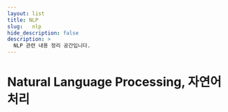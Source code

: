 ```yaml
---
layout: list
title: NLP
slug:   nlp
hide_description: false
description: >
  NLP 관련 내용 정리 공간입니다.
---
```


# Natural Language Processing, 자연어 처리

